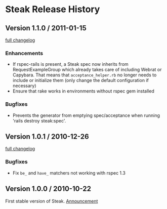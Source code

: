 # Steak Release History #

## Version 1.1.0 / 2011-01-15 ##

[full changelog](https://github.com/cavalle/steak/compare/v1.0.1...v1.1.0)

### Enhancements ###

* If rspec-rails is present, a Steak spec now inherits from RequestExampleGroup which already takes care of including Webrat or Capybara. That means that `acceptance_helper.rb` no longer needs to include or initialize them (only change the default configuration if necessary)
* Ensure that rake works in environments without rspec gem installed

### Bugfixes ###

* Prevents the generator from emptying spec/acceptance when running 'rails destroy steak:spec'.


## Version 1.0.1 / 2010-12-26 ##

[full changelog](https://github.com/cavalle/steak/compare/v1.0.0...v1.0.1)

### Bugfixes ###

* Fix `be_` and `have_` matchers not working with rspec 1.3

## Version 1.0.0 / 2010-10-22 ##

First stable version of Steak. [Announcement](http://groups.google.com/group/steakrb/browse_thread/thread/b90c86d0b7464a56)